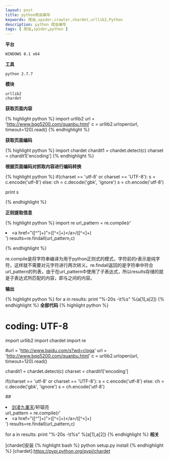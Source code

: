 ```yaml
---
layout: post
title: python爬虫编写
keywords: 爬虫,spider,crawler,chardet,urllib2,Python
description: python 爬虫编写
tags: [ 爬虫,spider,python ]
---
```


**平台**

    WINDOWS 8.1 x64

**工具**

    python 2.7.7

**模块**

    urllib2
    chardet

**获取页面内容**

{% highlight python  %}
import urllib2
url = 'http://www.bqg5200.com/quanbu.html'
c = urllib2.urlopen(url, timeout=120).read()
{% endhighlight %}

**获取页面编码**

{% highlight python  %}
import chardet
chardit1 = chardet.detect(c)
charset = chardit1['encoding']
{% endhighlight %}

**根据页面编码对抓取内容进行编码转换**

{% highlight python  %}
if(charset == 'utf-8' or charset == 'UTF-8'):
    s = c.encode('utf-8')
else:
    ch = c.decode('gbk', 'ignore')
    s = ch.encode('utf-8')

print s

{% endhighlight %}

**正则提取信息**
    
{% highlight python  %}
import re
url_pattern = re.compile(r'<li><a href="([^\"]+)">([^\<]+)<\/a>/([^\<]+)</li>')
results=re.findall(url_pattern,c)

{% endhighlight %}

re.compile是将字符串编译为用于python正则式的模式，字符前的r表示是纯字符，这样就不需要对元字符进行两次转义。re.findall返回的是字符串中符合url_pattern的列表，由于在url_pattern中使用了子表达式，所以results存储的就是子表达式所匹配的内容，即<span>与</span>之间的内容。

**输出**

{% highlight python  %}
for a in results:
    print "%-20s -\t%s" %(a[1],a[2])
{% endhighlight %}
**全部代码**
{% highlight python  %}
# coding: UTF-8
import urllib2
import chardet
import re

#url = 'http://www.baidu.com/s?wd=cloga'
url = 'http://www.bqg5200.com/quanbu.html'
c = urllib2.urlopen(url, timeout=120).read()

chardit1 = chardet.detect(c)
charset = chardit1['encoding']

if(charset == 'utf-8' or charset == 'UTF-8'):
    s = c.encode('utf-8')
else:
    ch = c.decode('gbk', 'ignore')
    s = ch.encode('utf-8')

##<li><a href="http://www.bqg5200.com/0_549/">剑凌九重天</a>/轩辕亮</li>
url_pattern = re.compile(r'<li><a href="([^\"]+)">([^\<]+)<\/a>/([^\<]+)</li>')
results=re.findall(url_pattern,c)

for a in results:
    print "%-20s -\t%s" %(a[1],a[2])
{% endhighlight %}
**相关**

[chardet]安装
{% highlight bash  %}
python setup.py install
{% endhighlight %}
[chardet]:https://pypi.python.org/pypi/chardet
